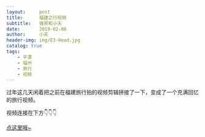 ```yaml
---
layout:     post
title:      福建之行视频
subtitle:   强哥和小天
date:       2019-02-08
author:     小天
header-img: img/E3-Head.jpg
catalog: true
tags:
    - 平潭
    - 福州
    - 旅行
    - 视频
---
```



过年这几天闲着把之前在福建旅行拍的视频剪辑拼接了一下，变成了一个充满回忆的旅行视频。

视频连接在下方👇👇👇

<a href="https://v.qq.com/x/page/h0836msj4wa.html" target="_blank">点这里哦~</a>